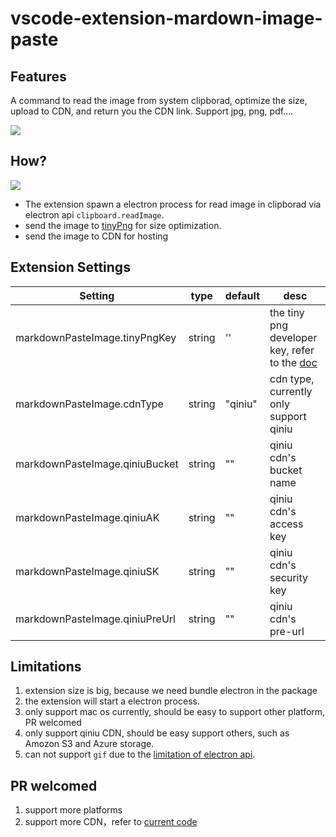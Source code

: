 # vscode-extension-mardown-image-paste

## Features
A command to read the image from system clipborad, optimize the size, upload to CDN, and return you the CDN link. Support jpg, png, pdf....

![](https://user-images.githubusercontent.com/13174059/43577232-e3e2d1f0-967d-11e8-8de8-c844aa0b93dd.gif)

## How?

![](http://pcs7p33sr.bkt.clouddn.com/ca429c26-b378-aece-9ffa-050a3b945f49)

* The extension spawn a electron process for read image in clipborad via electron api `clipboard.readImage`.
* send the image to [tinyPng](https://tinypng.com/) for size optimization.
* send the image to CDN for hosting

## Extension Settings

| Setting | type | default | desc |
| -- | -- | -- | --|
| markdownPasteImage.tinyPngKey | string | '' | the tiny png developer key, refer to the [doc](https://tinypng.com/developers) |
| markdownPasteImage.cdnType | string | "qiniu" |  cdn type, currently only support qiniu |
| markdownPasteImage.qiniuBucket | string | "" | qiniu cdn's bucket name |
| markdownPasteImage.qiniuAK | string | "" | qiniu cdn's access key |
| markdownPasteImage.qiniuSK | string | "" | qiniu cdn's security key |
| markdownPasteImage.qiniuPreUrl | string | "" | qiniu cdn's pre-url  |

## Limitations

1. extension size is big, because we need bundle electron in the package
2. the extension will start a electron process.
3. only support mac os currently, should be easy to support other platform, PR welcomed
4. only support qiniu CDN, should be easy support others, such as Amozon S3 and Azure storage.
5. can not support `gif` due to the [limitation of electron api](https://github.com/electron/electron/issues/8485).

## PR welcomed
1. support more platforms
2. support more CDN，refer to [current code](https://github.com/njleonzhang/vscode-extension-mardown-image-paste/blob/master/src/CdnUploader/)
